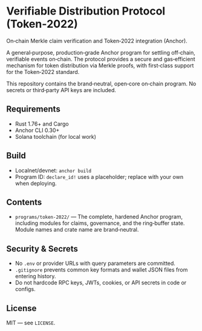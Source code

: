 # Verifiable Distribution Protocol (Token‑2022)

On‑chain Merkle claim verification and Token‑2022 integration (Anchor).

A general‑purpose, production‑grade Anchor program for settling off‑chain,
verifiable events on‑chain. The protocol provides a secure and gas‑efficient
mechanism for token distribution via Merkle proofs, with first‑class support
for the Token‑2022 standard.

This repository contains the brand‑neutral, open‑core on‑chain program. No
secrets or third‑party API keys are included.

## Requirements
- Rust 1.76+ and Cargo
- Anchor CLI 0.30+
- Solana toolchain (for local work)

## Build
- Localnet/devnet: `anchor build`
- Program ID: `declare_id!` uses a placeholder; replace with your own when deploying.

## Contents
- `programs/token-2022/` — The complete, hardened Anchor program, including
  modules for claims, governance, and the ring‑buffer state. Module names and
  crate name are brand‑neutral.

## Security & Secrets
- No `.env` or provider URLs with query parameters are committed.
- `.gitignore` prevents common key formats and wallet JSON files from entering history.
- Do not hardcode RPC keys, JWTs, cookies, or API secrets in code or configs.

## License
MIT — see `LICENSE`.
